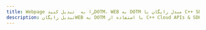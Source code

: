 ---title: Webpage را به  تبدیل کنیدDOTM، WEB به DOTM مبدل رایگان یا C++ SDKdescription: تبدیل رایگانWEB به DOTM با استفاده از C++ Cloud APIs & SDK همچنین اسناد PDF را در Cloud ایجاد، ویرایش و رندر کنید.---